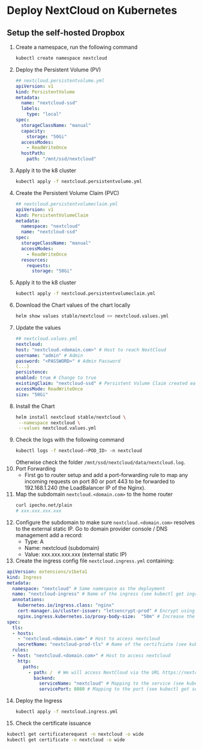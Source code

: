 # Deploy NextCloud on Kubernetes

## Setup the self-hosted Dropbox

1. Create a namespace, run the following command
    ```bash
    kubectl create namespace nextcloud
    ```
2. Deploy the Persistent Volume (PV)
    ```yaml
    ## nextcloud.persistentvolume.yml
    apiVersion: v1
    kind: PersistentVolume
    metadata:
      name: "nextcloud-ssd"
      labels:
        type: "local"
    spec:
      storageClassName: "manual"
      capacity:
        storage: "50Gi"
      accessModes:
        - ReadWriteOnce
      hostPath:
        path: "/mnt/ssd/nextcloud"
    ```
3. Apply it to the k8 cluster
    ```bash
    kubectl apply -f nextcloud.persistentvolume.yml
    ```
4. Create the Persistent Volume Claim (PVC)
    ```yaml
    ## nextcloud.persistentvolumeclaim.yml
    apiVersion: v1
    kind: PersistentVolumeClaim
    metadata:
      namespace: "nextcloud"
      name: "nextcloud-ssd"
    spec:
      storageClassName: "manual"
      accessModes:
        - ReadWriteOnce
      resources:
        requests:
          storage: "50Gi"
    ```
5. Apply it to the k8 cluster
    ```bash
    kubectl apply -f nextcloud.persistentvolumeclaim.yml
    ```
6. Download the Chart values of the chart locally
    ```bash
    helm show values stable/nextcloud >> nextcloud.values.yml
    ```
7. Update the values
    ```yaml
    ## nextcloud.values.yml
    nextcloud:
    host: "nextcloud.<domain.com>" # Host to reach NextCloud
    username: "admin" # Admin
    password: "<PASSWORD>" # Admin Password
    (...)
    persistence:
    enabled: true # Change to true
    existingClaim: "nextcloud-ssd" # Persistent Volume Claim created earlier
    accessMode: ReadWriteOnce
    size: "50Gi"
    ```
8. Install the Chart
    ```bash
    helm install nextcloud stable/nextcloud \
     --namespace nextcloud \
     --values nextcloud.values.yml
    ```
9. Check the logs with the following command
    ```bash
    kubectl logs -f nextcloud-<POD_ID> -n nextcloud
    ```
    Otherwise check the folder `/mnt/ssd/nextcloud/data/nextcloud.log`.
10. Port Forwarding
    * First go to router setup and add a port-forwarding rule to map any incoming requests on port 80 or port 443 to be forwarded to 192.168.1.240 (the LoadBalancer IP of the Nginx).
11. Map the subdomain `nextcloud.<domain.com>` to the home router
    ```bash
    curl ipecho.net/plain
    # xxx.xxx.xxx.xxx
    ```
12. Configure the subdomain to make sure `nextcloud.<domain.com>` resolves to the external static IP. Go to domain provider console / DNS management add a record:
    * Type: A
    * Name: nextcloud (subdomain)
    * Value: xxx.xxx.xxx.xxx (external static IP)
13. Create the ingress config file `nextcloud.ingress.yml` containing:
```yaml
apiVersion: extensions/v1beta1
kind: Ingress
metadata:
  namespace: "nextcloud" # Same namespace as the deployment
  name: "nextcloud-ingress" # Name of the ingress (see kubectl get ingress -A)
  annotations:
    kubernetes.io/ingress.class: "nginx"
    cert-manager.io/cluster-issuer: "letsencrypt-prod" # Encrypt using the ClusterIssuer deployed while setting up Cert-Manager
    nginx.ingress.kubernetes.io/proxy-body-size:  "50m" # Increase the size of the maximum allowed size of the client request body
spec:
  tls:
  - hosts:
    - "nextcloud.<domain.com>" # Host to access nextcloud
    secretName: "nextcloud-prod-tls" # Name of the certifciate (see kubectl get certificate -A)
  rules:
  - host: "nextcloud.<domain.com>" # Host to access nextcloud
    http:
      paths:
        - path: /  # We will access NextCloud via the URL https://nextcloud.<domain.com>/
          backend:
            serviceName: "nextcloud" # Mapping to the service (see kubectl get services -n nextcloud)
            servicePort: 8080 # Mapping to the port (see kubectl get services -n nextcloud)
```
14. Deploy the Ingress
    ```bash
    kubectl apply -f nextcloud.ingress.yml
    ```
15. Check the certificate issuance
```bash
kubectl get certificaterequest -n nextcloud -o wide
kubectl get certificate -n nextcloud -o wide
```

